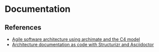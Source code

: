 # Documentation

## References

* [Agile software architecture using archimate and the C4 model](https://dev.indooroutdoor.io/agile-software-architecture-using-archimate-and-the-c4-model)
* [Architecture documentation as code with Structurizr and Asciidoctor](https://blog.codecentric.de/en/2022/08/architecture-documentation-docs-as-code-structurizr-asciidoctor/)

